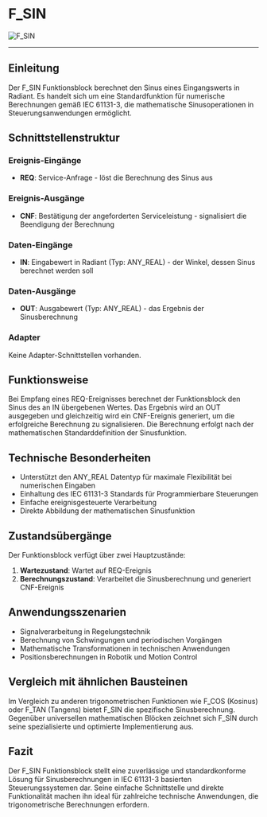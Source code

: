 # F_SIN

![F_SIN](https://user-images.githubusercontent.com/116869307/214145144-c567d2d6-40d6-4df3-a9ef-5e336b6ff32f.png)

* * * * * * * * * *

## Einleitung
Der F_SIN Funktionsblock berechnet den Sinus eines Eingangswerts in Radiant. Es handelt sich um eine Standardfunktion für numerische Berechnungen gemäß IEC 61131-3, die mathematische Sinusoperationen in Steuerungsanwendungen ermöglicht.

## Schnittstellenstruktur

### **Ereignis-Eingänge**
- **REQ**: Service-Anfrage - löst die Berechnung des Sinus aus

### **Ereignis-Ausgänge**
- **CNF**: Bestätigung der angeforderten Serviceleistung - signalisiert die Beendigung der Berechnung

### **Daten-Eingänge**
- **IN**: Eingabewert in Radiant (Typ: ANY_REAL) - der Winkel, dessen Sinus berechnet werden soll

### **Daten-Ausgänge**
- **OUT**: Ausgabewert (Typ: ANY_REAL) - das Ergebnis der Sinusberechnung

### **Adapter**
Keine Adapter-Schnittstellen vorhanden.

## Funktionsweise
Bei Empfang eines REQ-Ereignisses berechnet der Funktionsblock den Sinus des an IN übergebenen Wertes. Das Ergebnis wird an OUT ausgegeben und gleichzeitig wird ein CNF-Ereignis generiert, um die erfolgreiche Berechnung zu signalisieren. Die Berechnung erfolgt nach der mathematischen Standarddefinition der Sinusfunktion.

## Technische Besonderheiten
- Unterstützt den ANY_REAL Datentyp für maximale Flexibilität bei numerischen Eingaben
- Einhaltung des IEC 61131-3 Standards für Programmierbare Steuerungen
- Einfache ereignisgesteuerte Verarbeitung
- Direkte Abbildung der mathematischen Sinusfunktion

## Zustandsübergänge
Der Funktionsblock verfügt über zwei Hauptzustände:
1. **Wartezustand**: Wartet auf REQ-Ereignis
2. **Berechnungszustand**: Verarbeitet die Sinusberechnung und generiert CNF-Ereignis

## Anwendungsszenarien
- Signalverarbeitung in Regelungstechnik
- Berechnung von Schwingungen und periodischen Vorgängen
- Mathematische Transformationen in technischen Anwendungen
- Positionsberechnungen in Robotik und Motion Control

## Vergleich mit ähnlichen Bausteinen
Im Vergleich zu anderen trigonometrischen Funktionen wie F_COS (Kosinus) oder F_TAN (Tangens) bietet F_SIN die spezifische Sinusberechnung. Gegenüber universellen mathematischen Blöcken zeichnet sich F_SIN durch seine spezialisierte und optimierte Implementierung aus.

## Fazit
Der F_SIN Funktionsblock stellt eine zuverlässige und standardkonforme Lösung für Sinusberechnungen in IEC 61131-3 basierten Steuerungssystemen dar. Seine einfache Schnittstelle und direkte Funktionalität machen ihn ideal für zahlreiche technische Anwendungen, die trigonometrische Berechnungen erfordern.